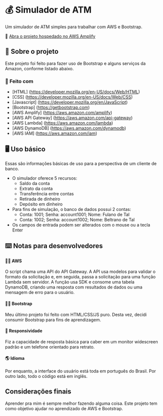 # :moneybag: Simulador de ATM
Um simulador de ATM simples para trabalhar com AWS e Bootstrap.

<!-- LINK PUBLICADO -->
:link: [Abra o projeto hospedado no AWS Amplify](https://main.d1cl7ueaoakjqp.amplifyapp.com/)

<!-- SOBRE -->
## :page_with_curl: Sobre o projeto
Este projeto foi feito para fazer uso de Bootstrap e alguns serviços da Amazon, conforme listado abaixo.

### :construction: Feito com
* [HTML] (https://developer.mozilla.org/en-US/docs/Web/HTML)
* [CSS] (https://developer.mozilla.org/en-US/docs/Web/CSS)
* [Javascript] (https://developer.mozilla.org/en/JavaScript)
* [Bootstrap] (https://getbootstrap.com)
* [AWS Amplify] (https://aws.amazon.com/amplify)
* [AWS API Gateway] (https://aws.amazon.com/api-gateway)
* [AWS Lambda] (https://aws.amazon.com/lambda)
* [AWS DynamoDB] (https://aws.amazon.com/dynamodb)
* [AWS IAM] (https://aws.amazon.com/iam)

<!-- USO -->
## :desktop_computer: Uso básico
Essas são informações básicas de uso para a perspectiva de um cliente de banco.
* O simulador oferece 5 recursos:
  * Saldo da conta
  * Extrato da conta
  * Transferência entre contas
  * Retirada de dinheiro
  * Depósito em dinheiro
* Para fins de simulação, o banco de dados possui 2 contas:
  * Conta: 1001; Senha: account1001; Nome: Fulano de Tal
  * Conta: 1002; Senha: account1002; Nome: Beltrano de Tal
* Os campos de entrada podem ser alterados com o mouse ou a tecla Enter

<!-- NOTAS PARA DESENVOLVEDORES -->
## :keyboard: Notas para desenvolvedores
#### :man_technologist: AWS
O script chama uma API do API Gateway. A API usa modelos para validar o formato da solicitação e, em seguida, passa a solicitação para uma função Lambda sem servidor. A função usa SDK e consome uma tabela DynamoDB, criando uma resposta com resultados de dados ou uma mensagem de erro para o usuário.
#### :man_technologist: Bootstrap
Meu último projeto foi feito com HTML/CSS/JS puro. Desta vez, decidi consumir Bootstrap para fins de aprendizagem.
#### :iphone: Responsividade
Fiz a capacidade de resposta básica para caber em um monitor widescreen padrão e um telefone orientado para retrato.
#### :earth_americas: Idioma
Por enquanto, a interface do usuário está toda em português do Brasil. Por outro lado, todo o código está em inglês.

<!-- CONSIDERAÇÕES FINAIS -->
## Considerações finais
Aprender pra mim é sempre melhor fazendo alguma coisa. Este projeto tem como objetivo ajudar no aprendizado de AWS e Bootstrap.
